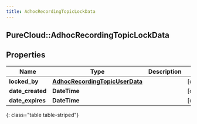 ```yaml
---
title: AdhocRecordingTopicLockData
---
```

## PureCloud::AdhocRecordingTopicLockData

## Properties

|Name | Type | Description | Notes|
|------------ | ------------- | ------------- | -------------|
| **locked_by** | [**AdhocRecordingTopicUserData**](AdhocRecordingTopicUserData.html) |  | [optional] |
| **date_created** | **DateTime** |  | [optional] |
| **date_expires** | **DateTime** |  | [optional] |
{: class="table table-striped"}


